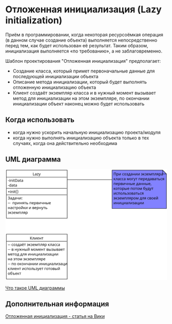 # Отложенная инициализация (Lazy initialization)

Приём в программировании, когда некоторая ресурсоёмкая операция
(в данном случае создание объекта) выполняется непосредственно перед тем,
как будет использован её результат.
Таким образом, инициализация выполняется «по требованию», а не заблаговременно.

Шаблон проектирования "Отложенная инициализация" предполагает:

- Создание класса, который примет первоначальные данные для последующей
  инициализации объекта
- Описание метода инициализации, который будет выполнять отложенную
  инициализацию объекта
- Клиент создаёт экземпляр класса и в нужный момент вызывает метод для
  инициализации на этом экземпляре, по окончании инициализации объект наконец
  можно будет использовать

## Когда использовать

- когда нужно ускорить начальную инициализацию проекта/модуля
- когда нужно выполнять инициализацию объекта только в тех случаях,
  когда она действительно необходима

## UML диаграмма

![UML диаграмма отложенной инициализации](https://github.com/evgenylyozin/patterns/blob/821755e7a1cae3cfa441b908782ff41d7d04fbe2/docs/oop-patterns/uml-diagrams/lazy-initialization.png)

[Что такое UML диаграммы](https://github.com/evgenylyozin/patterns/blob/6bd4dee6b7186d8703f4f3d8f852e72d185ae545/docs/diagram.md)

## Дополнительная информация

[Отложенная инициализация - статья на Вики](https://ru.wikipedia.org/wiki/%D0%9E%D1%82%D0%BB%D0%BE%D0%B6%D0%B5%D0%BD%D0%BD%D0%B0%D1%8F_%D0%B8%D0%BD%D0%B8%D1%86%D0%B8%D0%B0%D0%BB%D0%B8%D0%B7%D0%B0%D1%86%D0%B8%D1%8F)
